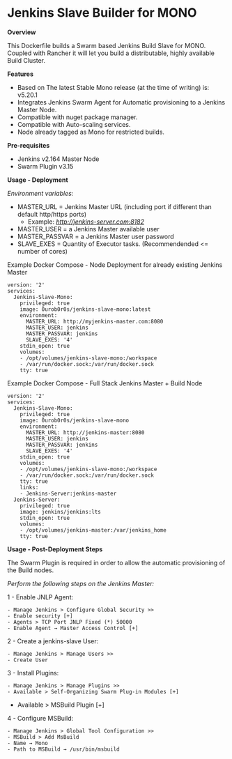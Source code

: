 # Jenkins Slave Builder for MONO
 
**Overview**

This Dockerfile builds a Swarm based Jenkins Build Slave for MONO.
Coupled with Rancher it will let you build a distributable, highly available Build Cluster.

**Features**

- Based on The latest Stable Mono release (at the time of writing) is: v5.20.1
- Integrates Jenkins Swarm Agent for Automatic provisioning to a Jenkins Master Node.
- Compatible with nuget package manager.
- Compatible with Auto-scaling services.
- Node already tagged as Mono for restricted builds.

**Pre-requisites**

- Jenkins v2.164 Master Node
- Swarm Plugin v3.15

**Usage - Deployment**

*Environment variables:*

- MASTER_URL = Jenkins Master URL (including port if different than default http/https ports)
  - Example: *http://jenkins-server.com:8182*
- MASTER_USER = a Jenkins Master available user
- MASTER_PASSVAR = a Jenkins Master user password
- SLAVE_EXES = Quantity of Executor tasks. (Recommendended <= number of cores)

Example Docker Compose - Node Deployment for already existing Jenkins Master
```
version: '2'
services:
  Jenkins-Slave-Mono:
    privileged: true
    image: 0urob0r0s/jenkins-slave-mono:latest
    environment:
      MASTER_URL: http://myjenkins-master.com:8080
      MASTER_USER: jenkins
      MASTER_PASSVAR: jenkins
      SLAVE_EXES: '4'
    stdin_open: true
    volumes:
    - /opt/volumes/jenkins-slave-mono:/workspace
    - /var/run/docker.sock:/var/run/docker.sock
    tty: true
```

Example Docker Compose - Full Stack Jenkins Master + Build Node
```
version: '2'
services:
  Jenkins-Slave-Mono:
    privileged: true
    image: 0urob0r0s/jenkins-slave-mono
    environment:
      MASTER_URL: http://jenkins-master:8080
      MASTER_USER: jenkins
      MASTER_PASSVAR: jenkins
      SLAVE_EXES: '4'
    stdin_open: true
    volumes:
    - /opt/volumes/jenkins-slave-mono:/workspace
    - /var/run/docker.sock:/var/run/docker.sock
    tty: true
    links:
    - Jenkins-Server:jenkins-master
  Jenkins-Server:
    privileged: true
    image: jenkins/jenkins:lts
    stdin_open: true
    volumes:
    - /opt/volumes/jenkins-master:/var/jenkins_home
    tty: true
```  
**Usage - Post-Deployment Steps**

The Swarm Plugin is required in order to allow the automatic provisioning of the Build nodes.

*Perform the following steps on the Jenkins Master:*

1 - Enable JNLP Agent:

	- Manage Jenkins > Configure Global Security >>
	- Enable security [+]
	- Agents > TCP Port JNLP Fixed (*) 50000
	- Enable Agent → Master Access Control [+]

2 - Create a jenkins-slave User:

	- Manage Jenkins > Manage Users >>
	- Create User
  
3 - Install Plugins:

	- Manage Jenkins > Manage Plugins >>
	- Available > Self-Organizing Swarm Plug-in Modules [+]
  - Available > MSBuild Plugin [+]
 
4 - Configure MSBuild:

	- Manage Jenkins > Global Tool Configuration >>
	- MSBuild > Add MsBuild
	- Name → Mono
	- Path to MSBuild → /usr/bin/msbuild

